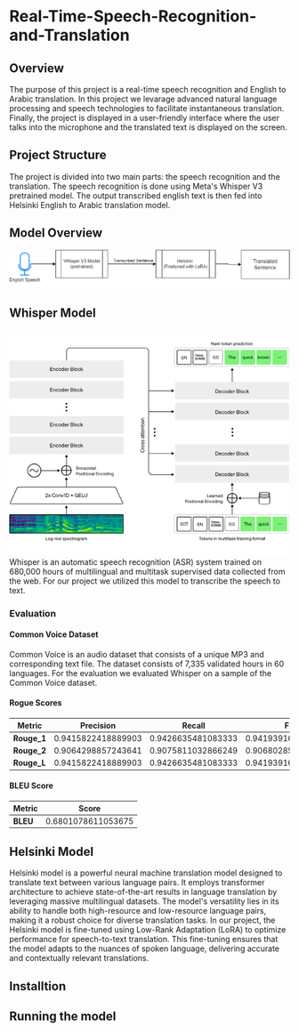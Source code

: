 # Real-Time-Speech-Recognition-and-Translation
## Overview
The purpose of this project is a real-time speech recognition and English to Arabic translation. In this project we levarage advanced natural language processing and speech technologies to facilitate instantaneous translation. Finally, the project is displayed in a user-friendly interface where the user talks into the microphone and the translated text is displayed on the screen.

## Project Structure
The project is divided into two main parts: the speech recognition and the translation. The speech recognition is done using Meta's Whisper V3 pretrained model. The output transcribed english text is then fed into Helsinki English to Arabic translation model. 

## Model Overview
![Model Diagram](Docs/model_overview.png)

## Whisper Model
![Whisper Model](Docs/whisper.png)
Whisper is an automatic speech recognition (ASR) system trained on 680,000 hours of multilingual and multitask supervised data collected from the web.
For our project we utilized this model to transcribe the speech to text.

### Evaluation
#### Common Voice Dataset
Common Voice is an audio dataset that consists of a unique MP3 and corresponding text file. The dataset consists of 7,335 validated hours in 60 languages.
For the evaluation we evaluated Whisper on a sample of the Common Voice dataset. 

#### Rogue Scores
| Metric       | Precision           | Recall             | F1                |
|--------------|----------------------|--------------------|-------------------|
| **Rouge_1**  | 0.9415822418889903   | 0.9426635481083333 | 0.9419391677910781|
| **Rouge_2**  | 0.9064298857243641   | 0.9075811032866249 | 0.906802859490404 |
| **Rouge_L**  | 0.9415822418889903   | 0.9426635481083333 | 0.9419391677910781|
#### BLEU Score
| Metric       | Score               |
|--------------|---------------------|
| **BLEU**     | 0.6801078611053675  |

## Helsinki Model

Helsinki model is a powerful neural machine translation model designed to translate text between various language pairs. It employs transformer architecture to achieve state-of-the-art results in language translation by leveraging massive multilingual datasets. The model's versatility lies in its ability to handle both high-resource and low-resource language pairs, making it a robust choice for diverse translation tasks. In our project, the Helsinki model is fine-tuned using Low-Rank Adaptation (LoRA) to optimize performance for speech-to-text translation. This fine-tuning ensures that the model adapts to the nuances of spoken language, delivering accurate and contextually relevant translations.








## Installtion

## Running the model
